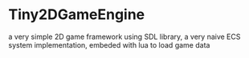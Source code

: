 # Tiny2DGameEngine

a very simple 2D game framework using SDL library, a very naive ECS system implementation, embeded with lua to load game data
